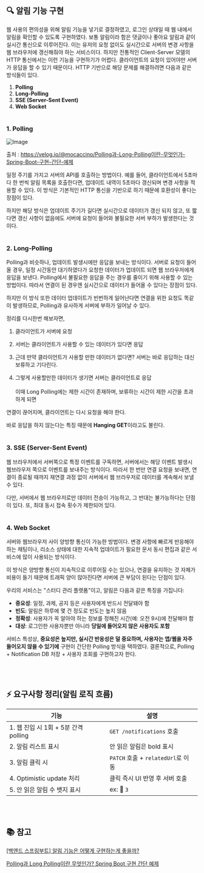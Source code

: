 ## 🔍 알림 기능 구현

웹 사용의 편의성을 위해 알림 기능을 넣기로 결정하였고, 로그인 상태일 때 웹 내에서 알림을 확인할 수 있도록 구현하였다. 보통 알림이라 함은 댓글이나 좋아요 알림과 같이 실시간 통신으로 이루어진다. 이는 유저의 요청 없이도 실시간으로 서버의 변경 사항을 웹 브라우저에 갱신해줘야 하는 서비스이다. 하지만 전통적인 Client-Server 모델의 HTTP 통신에서는 이런 기능을 구현하기가 어렵다. 클라이언트의 요청이 있어야만 서버가 응답을 할 수 있기 때문이다. HTTP 기반으로 해당 문제를 해결하려면 다음과 같은 방식들이 있다.

1. **Polling**
2. **Long-Polling**
3. **SSE (Server-Sent Event)**
4. **Web Socket**
<br></br>
### 1. Polling

![Image](https://github.com/user-attachments/assets/e0ce12cd-da0e-4d00-8a7d-8963fff623ec)

출처 : https://velog.io/@mocaccino/Polling과-Long-Polling이란-무엇인가-Spring-Boot-구현-간단-예제

일정 주기를 가지고 서버의 API를 호출하는 방법이다. 예를 들어, 클라이언트에서 5초마다 한 번씩 알림 목록을 호출한다면, 업데이트 내역이 5초마다 갱신되며 변경 사항을 적용할 수 있다. 이 방식은 기본적인 HTTP 통신을 기반으로 하기 때문에 호환성이 좋다는 장점이 있다.

하지만 해당 방식은 업데이트 주기가 길다면 실시간으로 데이터가 갱신 되지 않고, 또 짧다면 갱신 사항이 없음에도 서버에 요청이 들어와 불필요한 서버 부하가 발생한다는 것이다.
<br></br>
### 2. Long-Polling

Polling과 비슷하나, 업데이트 발생시에만 응답을 보내는 방식이다. 서버로 요청이 들어올 경우, 일정 시간동안 대기하였다가 요청한 데이터가 업데이트 되면 웹 브라우저에게 응답을 보낸다. Polling에서 불필요한 응답을 주는 경우를 줄이기 위해 사용할 수 있는 방법이다. 따라서 연결이 된 경우엔 실시간으로 데이터가 들어올 수 있다는 장점이 있다.

하지만 이 방식 또한 데이터 업데이트가 빈번하게 일어난다면 연결을 위한 요청도 똑같이 발생하므로, Polling과 유사하게 서버에 부하가 일어날 수 있다.

정리를 다시한번 해보자면,

1. 클라이언트가 서버에 요청

2. 서버는 클라이언트가 사용할 수 있는 데이터가 있다면 응답

3. 근데 만약 클라이언트가 사용할 만한 데이터가 없다면? 서버는 바로 응답하는 대신 보류하고 기다린다.

4. 그렇게 사용할만한 데이터가 생기면 서버는 클라이언트로 응답
<br></br>
이때 Long Polling에는 제한 시간이 존재하며, 보류하는 시간이 제한 시간을 초과하게 되면

연결이 끊어지며, 클라이언트는 다시 요청을 해야 한다.

바로 응답을 하지 않는다는 특징 때문에 **Hanging GET**이라고도 불린다.
<br></br>
### **3. SSE (Server-Sent Event)**

웹 브라우저에서 서버쪽으로 특정 이벤트를 구독하면, 서버에서는 해당 이벤트 발생시 웹브라우저 쪽으로 이벤트를 보내주는 방식이다. 따라서 한 번만 연결 요청을 보내면, 연결이 종료될 때까지 재연결 과정 없이 서버에서 웹 브라우저로 데이터를 계속해서 보낼 수 있다.

다만, 서버에서 웹 브라우저로만 데이터 전송이 가능하고, 그 반대는 불가능하다는 단점이 있다. 또, 최대 동시 접속 횟수가 제한되어 있다.
<br></br>
### **4. Web Socket**

서버와 웹브라우저 사이 양방향 통신이 가능한 방법이다. 변경 사항에 빠르게 반응해야하는 채팅이나, 리소스 상태에 대한 지속적 업데이트가 필요한 문서 동시 편집과 같은 서비스에 많이 사용되는 방식이다.

이 방식은 양방향 통신이 지속적으로 이루어질 수는 있으나, 연결을 유지하는 것 자체가 비용이 들기 때문에 트래픽 양이 많아진다면 서버에 큰 부담이 된다는 단점이 있다.

우리의 서비스는 "스터디 관리 플랫폼"이고, 알림은 다음과 같은 특징을 가집니다:

- **중요성**: 일정, 과제, 공지 등은 사용자에게 반드시 전달돼야 함
- **빈도**: 알림은 하루에 몇 건 정도로 빈도는 높지 않음
- **정확성**: 사용자가 꼭 알아야 하는 정보를 정해진 시간(예: 오전 9시)에 전달해야 함
- **대상**: 로그인한 사용자뿐만 아니라 **당일에 들어오지 않은 사용자도 포함**

서비스 특성상, **중요성은 높지만, 실시간 반응성은 덜 중요하며, 사용자는 앱/웹을 자주 들어오지 않을 수 있기에** 구현이 간단한 Polling 방식을 택하였다. 결론적으로, Polling + Notification DB 저장 + 사용자 조회를 구현하고자 한다.
<br></br>
<br></br>
## ⚡️ 요구사항 정리(알림 로직 흐름)

| 기능 | 설명 |
| --- | --- |
| 1. 웹 진입 시 1회 + 5분 간격 polling | `GET /notifications` 호출 |
| 2. 알림 리스트 표시 | 안 읽은 알림은 bold 표시 |
| 3. 알림 클릭 시 | `PATCH` 호출 + `relatedUrl`로 이동 |
| 4. Optimistic update 처리 | 클릭 즉시 UI 반영 후 서버 호출 |
| 5. 안 읽은 알림 수 뱃지 표시 | ex: 🔔 `3` |
<br></br>
## 📚 참고
[[백엔드 스프링부트] 알림 기능은 어떻게 구현하는게 좋을까?](https://taemham.github.io/posts/Implementing_Notification/)

[Polling과 Long Polling이란 무엇인가? Spring Boot 구현 간단 예제](https://velog.io/@mocaccino/Polling%EA%B3%BC-Long-Polling%EC%9D%B4%EB%9E%80-%EB%AC%B4%EC%97%87%EC%9D%B8%EA%B0%80-Spring-Boot-%EA%B5%AC%ED%98%84-%EA%B0%84%EB%8B%A8-%EC%98%88%EC%A0%9C)